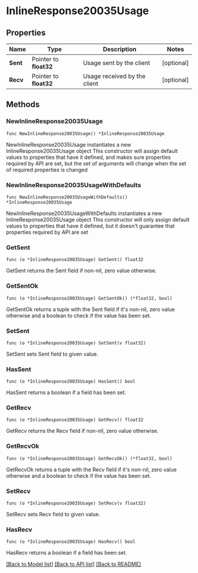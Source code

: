 # InlineResponse20035Usage

## Properties

Name | Type | Description | Notes
------------ | ------------- | ------------- | -------------
**Sent** | Pointer to **float32** | Usage sent by the client | [optional] 
**Recv** | Pointer to **float32** | Usage received by the client | [optional] 

## Methods

### NewInlineResponse20035Usage

`func NewInlineResponse20035Usage() *InlineResponse20035Usage`

NewInlineResponse20035Usage instantiates a new InlineResponse20035Usage object
This constructor will assign default values to properties that have it defined,
and makes sure properties required by API are set, but the set of arguments
will change when the set of required properties is changed

### NewInlineResponse20035UsageWithDefaults

`func NewInlineResponse20035UsageWithDefaults() *InlineResponse20035Usage`

NewInlineResponse20035UsageWithDefaults instantiates a new InlineResponse20035Usage object
This constructor will only assign default values to properties that have it defined,
but it doesn't guarantee that properties required by API are set

### GetSent

`func (o *InlineResponse20035Usage) GetSent() float32`

GetSent returns the Sent field if non-nil, zero value otherwise.

### GetSentOk

`func (o *InlineResponse20035Usage) GetSentOk() (*float32, bool)`

GetSentOk returns a tuple with the Sent field if it's non-nil, zero value otherwise
and a boolean to check if the value has been set.

### SetSent

`func (o *InlineResponse20035Usage) SetSent(v float32)`

SetSent sets Sent field to given value.

### HasSent

`func (o *InlineResponse20035Usage) HasSent() bool`

HasSent returns a boolean if a field has been set.

### GetRecv

`func (o *InlineResponse20035Usage) GetRecv() float32`

GetRecv returns the Recv field if non-nil, zero value otherwise.

### GetRecvOk

`func (o *InlineResponse20035Usage) GetRecvOk() (*float32, bool)`

GetRecvOk returns a tuple with the Recv field if it's non-nil, zero value otherwise
and a boolean to check if the value has been set.

### SetRecv

`func (o *InlineResponse20035Usage) SetRecv(v float32)`

SetRecv sets Recv field to given value.

### HasRecv

`func (o *InlineResponse20035Usage) HasRecv() bool`

HasRecv returns a boolean if a field has been set.


[[Back to Model list]](../README.md#documentation-for-models) [[Back to API list]](../README.md#documentation-for-api-endpoints) [[Back to README]](../README.md)


